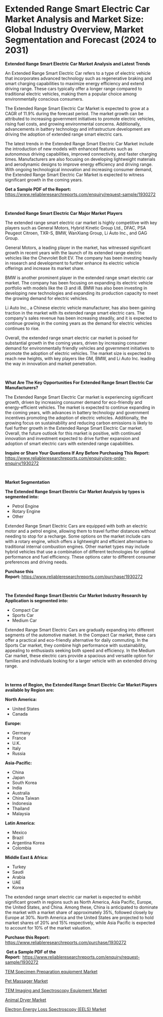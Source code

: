 <p><h1>Extended Range Smart Electric Car Market Analysis and Market Size: Global Industry Overview, Market Segmentation and Forecast (2024 to 2031)</h1></p><p><strong>Extended Range Smart Electric Car Market Analysis and Latest Trends</strong></p>
<p><p>An Extended Range Smart Electric Car refers to a type of electric vehicle that incorporates advanced technology such as regenerative braking and smart charging capabilities to maximize energy efficiency and extend driving range. These cars typically offer a longer range compared to traditional electric vehicles, making them a popular choice among environmentally conscious consumers.</p><p>The Extended Range Smart Electric Car Market is expected to grow at a CAGR of 11.9% during the forecast period. The market growth can be attributed to increasing government initiatives to promote electric vehicles, rising fuel costs, and growing environmental concerns. Additionally, advancements in battery technology and infrastructure development are driving the adoption of extended range smart electric cars.</p><p>The latest trends in the Extended Range Smart Electric Car Market include the introduction of new models with enhanced features such as autonomous driving capabilities, improved connectivity, and faster charging times. Manufacturers are also focusing on developing lightweight materials and aerodynamic designs to improve energy efficiency and driving range. With ongoing technological innovation and increasing consumer demand, the Extended Range Smart Electric Car Market is expected to witness significant growth in the coming years.</p></p>
<p><strong>Get a Sample PDF of the Report:&nbsp;</strong> <a href="https://www.reliableresearchreports.com/enquiry/request-sample/1930272">https://www.reliableresearchreports.com/enquiry/request-sample/1930272</a></p>
<p>&nbsp;</p>
<p><strong>Extended Range Smart Electric Car Major Market Players</strong></p>
<p><p>The extended range smart electric car market is highly competitive with key players such as General Motors, Hybrid Kinetic Group Ltd., DFAC, PSA Peugeot Citroen, TXR-S, BMW, WanXiang Group, Li Auto Inc., and GAG Group.</p><p>General Motors, a leading player in the market, has witnessed significant growth in recent years with the launch of its extended range electric vehicles like the Chevrolet Bolt EV. The company has been investing heavily in research and development to further enhance its electric vehicle offerings and increase its market share.</p><p>BMW is another prominent player in the extended range smart electric car market. The company has been focusing on expanding its electric vehicle portfolio with models like the i3 and i8. BMW has also been investing in developing new technologies and expanding its production capacity to meet the growing demand for electric vehicles.</p><p>Li Auto Inc., a Chinese electric vehicle manufacturer, has also been gaining traction in the market with its extended range smart electric cars. The company's sales revenue has been increasing steadily, and it is expected to continue growing in the coming years as the demand for electric vehicles continues to rise.</p><p>Overall, the extended range smart electric car market is poised for substantial growth in the coming years, driven by increasing consumer demand for environmentally friendly vehicles and government initiatives to promote the adoption of electric vehicles. The market size is expected to reach new heights, with key players like GM, BMW, and Li Auto Inc. leading the way in innovation and market penetration.</p></p>
<p>&nbsp;</p>
<p><strong>What Are The Key Opportunities For Extended Range Smart Electric Car Manufacturers?</strong></p>
<p><p>The Extended Range Smart Electric Car market is experiencing significant growth, driven by increasing consumer demand for eco-friendly and energy-efficient vehicles. The market is expected to continue expanding in the coming years, with advances in battery technology and government incentives promoting the adoption of electric vehicles. Additionally, the growing focus on sustainability and reducing carbon emissions is likely to fuel further growth in the Extended Range Smart Electric Car market. Overall, the future outlook for this market is positive, with continued innovation and investment expected to drive further expansion and adoption of smart electric cars with extended range capabilities.</p></p>
<p><strong>Inquire or Share Your Questions If Any Before Purchasing This Report:</strong> <a href="https://www.reliableresearchreports.com/enquiry/pre-order-enquiry/1930272">https://www.reliableresearchreports.com/enquiry/pre-order-enquiry/1930272</a></p>
<p>&nbsp;</p>
<p><strong>Market Segmentation</strong></p>
<p><strong>The Extended Range Smart Electric Car Market Analysis by types is segmented into:</strong></p>
<p><ul><li>Petrol Engine</li><li>Rotary Engine</li><li>Other</li></ul></p>
<p><p>Extended Range Smart Electric Cars are equipped with both an electric motor and a petrol engine, allowing them to travel further distances without needing to stop for a recharge. Some options on the market include cars with a rotary engine, which offers a lightweight and efficient alternative to traditional internal combustion engines. Other market types may include hybrid vehicles that use a combination of different technologies for optimal performance and fuel efficiency. These options cater to different consumer preferences and driving needs.</p></p>
<p><strong>Purchase this Report:&nbsp;</strong><a href="https://www.reliableresearchreports.com/purchase/1930272">https://www.reliableresearchreports.com/purchase/1930272</a></p>
<p>&nbsp;</p>
<p><strong>The Extended Range Smart Electric Car Market Industry Research by Application is segmented into:</strong></p>
<p><ul><li>Compact Car</li><li>Sports Car</li><li>Medium Car</li></ul></p>
<p><p>Extended Range Smart Electric Cars are gradually expanding into different segments of the automotive market. In the Compact Car market, these cars offer a practical and eco-friendly alternative for daily commuting. In the Sports Car market, they combine high performance with sustainability, appealing to enthusiasts seeking both speed and efficiency. In the Medium Car market, these electric cars provide a spacious and versatile option for families and individuals looking for a larger vehicle with an extended driving range.</p></p>
<p>&nbsp;</p>
<p><strong>In terms of Region, the Extended Range Smart Electric Car Market Players available by Region are:</strong></p>
<p>
    <p> <strong> North America: </strong>
        <ul>
            <li>United States</li>
            <li>Canada</li>
        </ul>
        </p> 
    <p> <strong> Europe: </strong>
        <ul>
            <li>Germany</li>
            <li>France</li>
            <li>U.K.</li>
            <li>Italy</li>
            <li>Russia</li>
        </ul>
        </p> 
    <p> <strong> Asia-Pacific: </strong>
        <ul>
            <li>China</li>
            <li>Japan</li>
            <li>South Korea</li>
            <li>India</li>
            <li>Australia</li>
            <li>China Taiwan</li>
            <li>Indonesia</li>
            <li>Thailand</li>
            <li>Malaysia</li>
        </ul>
        </p> 
    <p> <strong> Latin America: </strong>
        <ul>
            <li>Mexico</li>
            <li>Brazil</li>
            <li>Argentina Korea</li>
            <li>Colombia</li>
        </ul>
        </p> 
    <p> <strong> Middle East & Africa: </strong>
        <ul>
            <li>Turkey</li>
            <li>Saudi</li>
            <li>Arabia</li>
            <li>UAE</li>
            <li>Korea</li>
        </ul>
    </p>
    </p>
<p><p>The extended range smart electric car market is expected to exhibit significant growth in regions such as North America, Asia Pacific, Europe, the United States, and China. Among these, China is anticipated to dominate the market with a market share of approximately 35%, followed closely by Europe at 30%. North America and the United States are projected to hold market shares of 20% and 15% respectively, while Asia Pacific is expected to account for 10% of the market valuation.</p></p>
<p><strong>Purchase this Report: </strong><a href="https://www.reliableresearchreports.com/purchase/1930272">https://www.reliableresearchreports.com/purchase/1930272</a></p>
<p>&nbsp;<strong>Get a Sample PDF of the Report:&nbsp;&nbsp;</strong><a href="https://www.reliableresearchreports.com/enquiry/request-sample/1930272">https://www.reliableresearchreports.com/enquiry/request-sample/1930272</a></p>
<p><strong></strong></p>
<p><p><a href="https://unruly-ladybug-44b.notion.site/TEM-Specimen-Preparation-equipment-Market-Research-Report-Reveals-The-Latest-Trends-And-Opportunitie-3b85fa2f68174228bb82802d3189200d">TEM Specimen Preparation equipment Market</a></p><p><a href="https://view.publitas.com/reportprime-1/pet-massager-market-size-growth-outlook-from-2024-to-2031-projecting-at-markets-trends-analysis-by-application-regional-outlook-and-revenue/">Pet Massager Market</a></p><p><a href="https://cute-banjo-8ca.notion.site/TEM-Imaging-and-Spectroscopy-Equipment-Market-Size-Growth-and-Forecast-from-2024-2031-ef024a45b205480aa35a3f62381c7e42">TEM Imaging and Spectroscopy Equipment Market</a></p><p><a href="https://view.publitas.com/reportprime-1/animal-dryer-market-provides-a-comprehensive-analysis-including-a-macro-overview-of-the-market-as-well-as-micro-details-such-as-market-size-and-competitive-landscape/">Animal Dryer Market</a></p><p><a href="https://shimmer-gardenia-37a.notion.site/Electron-Energy-Loss-Spectroscopy-EELS-Market-Size-2024-2031-Global-Industrial-Analysis-Key-Geo-3431bd21ad244538834fc91b03bbc5d5">Electron Energy Loss Spectroscopy (EELS) Market</a></p></p>